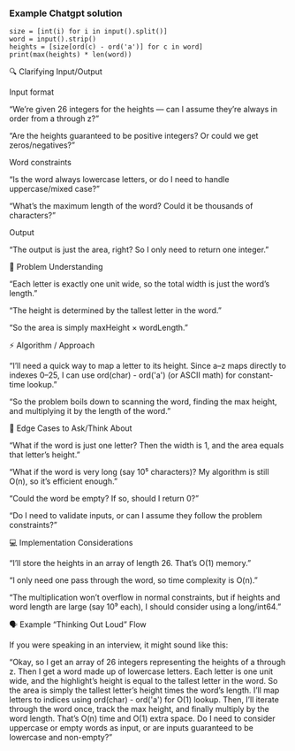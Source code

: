 ### Example Chatgpt solution
```aiignore
size = [int(i) for i in input().split()]
word = input().strip()
heights = [size[ord(c) - ord('a')] for c in word]
print(max(heights) * len(word))
```

🔍 Clarifying Input/Output

Input format

“We’re given 26 integers for the heights — can I assume they’re always in order from a through z?”

“Are the heights guaranteed to be positive integers? Or could we get zeros/negatives?”

Word constraints

“Is the word always lowercase letters, or do I need to handle uppercase/mixed case?”

“What’s the maximum length of the word? Could it be thousands of characters?”

Output

“The output is just the area, right? So I only need to return one integer.”

📐 Problem Understanding

“Each letter is exactly one unit wide, so the total width is just the word’s length.”

“The height is determined by the tallest letter in the word.”

“So the area is simply maxHeight × wordLength.”

⚡ Algorithm / Approach

“I’ll need a quick way to map a letter to its height. Since a–z maps directly to indexes 0–25, I can use ord(char) - ord('a') (or ASCII math) for constant-time lookup.”

“So the problem boils down to scanning the word, finding the max height, and multiplying it by the length of the word.”

🧩 Edge Cases to Ask/Think About

“What if the word is just one letter? Then the width is 1, and the area equals that letter’s height.”

“What if the word is very long (say 10⁵ characters)? My algorithm is still O(n), so it’s efficient enough.”

“Could the word be empty? If so, should I return 0?”

“Do I need to validate inputs, or can I assume they follow the problem constraints?”

💻 Implementation Considerations

“I’ll store the heights in an array of length 26. That’s O(1) memory.”

“I only need one pass through the word, so time complexity is O(n).”

“The multiplication won’t overflow in normal constraints, but if heights and word length are large (say 10⁹ each), I should consider using a long/int64.”

🗣️ Example “Thinking Out Loud” Flow

If you were speaking in an interview, it might sound like this:

“Okay, so I get an array of 26 integers representing the heights of a through z. Then I get a word made up of lowercase letters. Each letter is one unit wide, and the highlight’s height is equal to the tallest letter in the word. So the area is simply the tallest letter’s height times the word’s length.
I’ll map letters to indices using ord(char) - ord('a') for O(1) lookup. Then, I’ll iterate through the word once, track the max height, and finally multiply by the word length. That’s O(n) time and O(1) extra space. Do I need to consider uppercase or empty words as input, or are inputs guaranteed to be lowercase and non-empty?”